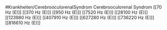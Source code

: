 #Krankheiten/CerebrooculorenalSyndrom
Cerebrooculorenal Syndrom
[[70 Hz (E)]]
[[370 Hz (E)]]
[[950 Hz (E)]]
[[7520 Hz (E)]]
[[28100 Hz (E)]]
[[123980 Hz (E)]]
[[407910 Hz (E)]]
[[627280 Hz (E)]]
[[736220 Hz (E)]]
[[816610 Hz (E)]]